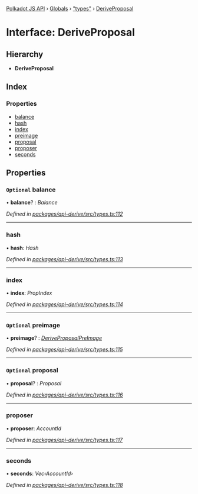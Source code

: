 [Polkadot JS API](../README.md) › [Globals](../globals.md) › ["types"](../modules/_types_.md) › [DeriveProposal](_types_.deriveproposal.md)

# Interface: DeriveProposal

## Hierarchy

* **DeriveProposal**

## Index

### Properties

* [balance](_types_.deriveproposal.md#optional-balance)
* [hash](_types_.deriveproposal.md#hash)
* [index](_types_.deriveproposal.md#index)
* [preimage](_types_.deriveproposal.md#optional-preimage)
* [proposal](_types_.deriveproposal.md#optional-proposal)
* [proposer](_types_.deriveproposal.md#proposer)
* [seconds](_types_.deriveproposal.md#seconds)

## Properties

### `Optional` balance

• **balance**? : *Balance*

*Defined in [packages/api-derive/src/types.ts:112](https://github.com/polkadot-js/api/blob/eb5ee9860b/packages/api-derive/src/types.ts#L112)*

___

###  hash

• **hash**: *Hash*

*Defined in [packages/api-derive/src/types.ts:113](https://github.com/polkadot-js/api/blob/eb5ee9860b/packages/api-derive/src/types.ts#L113)*

___

###  index

• **index**: *PropIndex*

*Defined in [packages/api-derive/src/types.ts:114](https://github.com/polkadot-js/api/blob/eb5ee9860b/packages/api-derive/src/types.ts#L114)*

___

### `Optional` preimage

• **preimage**? : *[DeriveProposalPreImage](_types_.deriveproposalpreimage.md)*

*Defined in [packages/api-derive/src/types.ts:115](https://github.com/polkadot-js/api/blob/eb5ee9860b/packages/api-derive/src/types.ts#L115)*

___

### `Optional` proposal

• **proposal**? : *Proposal*

*Defined in [packages/api-derive/src/types.ts:116](https://github.com/polkadot-js/api/blob/eb5ee9860b/packages/api-derive/src/types.ts#L116)*

___

###  proposer

• **proposer**: *AccountId*

*Defined in [packages/api-derive/src/types.ts:117](https://github.com/polkadot-js/api/blob/eb5ee9860b/packages/api-derive/src/types.ts#L117)*

___

###  seconds

• **seconds**: *Vec‹AccountId›*

*Defined in [packages/api-derive/src/types.ts:118](https://github.com/polkadot-js/api/blob/eb5ee9860b/packages/api-derive/src/types.ts#L118)*
